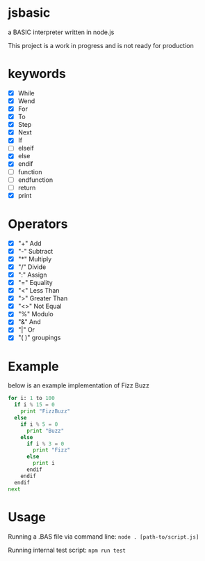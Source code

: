 # jsbasic

a BASIC interpreter written in node.js

This project is a work in progress and is not ready for production

# keywords

* [x] While
* [x] Wend
* [x] For
* [x] To
* [x] Step
* [x] Next
* [x] If
* [ ] elseif
* [x] else
* [x] endif
* [ ] function
* [ ] endfunction
* [ ] return
* [x] print

# Operators

* [x] "+" Add
* [x] "-" Subtract
* [x] "\*" Multiply
* [x] "/" Divide
* [x] ":" Assign
* [x] "=" Equality
* [x] "<" Less Than
* [x] ">" Greater Than
* [x] "<>" Not Equal
* [x] "%" Modulo
* [x] "&" And
* [x] "|" Or
* [x] "( )" groupings

# Example

below is an example implementation of Fizz Buzz

```python
for i: 1 to 100
  if i % 15 = 0
    print "FizzBuzz"
  else
    if i % 5 = 0
      print "Buzz"
    else
      if i % 3 = 0
        print "Fizz"
      else
        print i
      endif
    endif
  endif
next
```

# Usage

Running a .BAS file via command line:
`node . [path-to/script.js]`

Running internal test script:
`npm run test`

